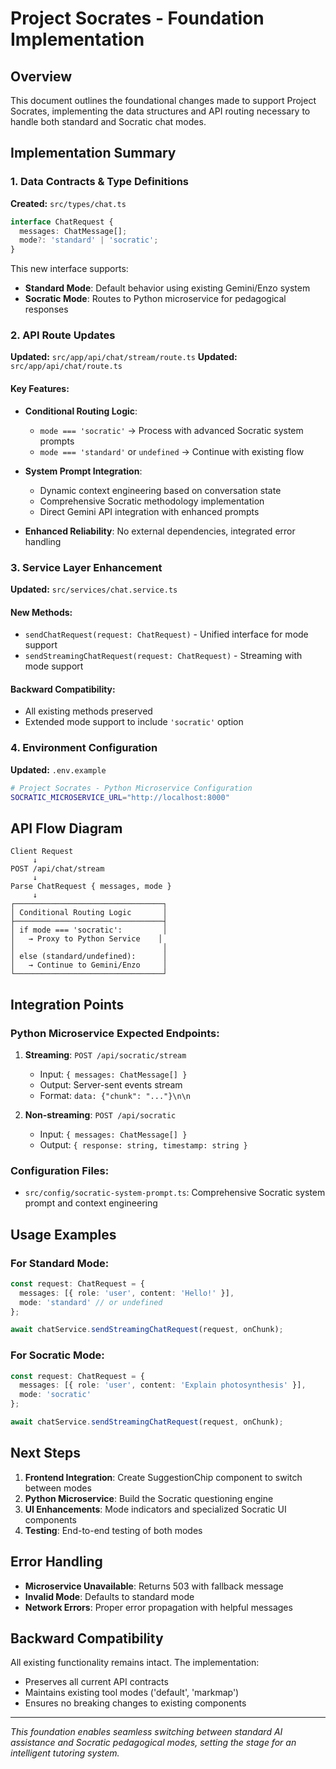 # Project Socrates - Foundation Implementation

## Overview

This document outlines the foundational changes made to support Project Socrates, implementing the data structures and API routing necessary to handle both standard and Socratic chat modes.

## Implementation Summary

### 1. Data Contracts & Type Definitions

**Created:** `src/types/chat.ts`

```typescript
interface ChatRequest {
  messages: ChatMessage[];
  mode?: 'standard' | 'socratic';
}
```

This new interface supports:
- **Standard Mode**: Default behavior using existing Gemini/Enzo system
- **Socratic Mode**: Routes to Python microservice for pedagogical responses

### 2. API Route Updates

**Updated:** `src/app/api/chat/stream/route.ts`
**Updated:** `src/app/api/chat/route.ts`

#### Key Features:
- **Conditional Routing Logic**: 
  - `mode === 'socratic'` → Process with advanced Socratic system prompts
  - `mode === 'standard'` or `undefined` → Continue with existing flow

- **System Prompt Integration**:
  - Dynamic context engineering based on conversation state
  - Comprehensive Socratic methodology implementation
  - Direct Gemini API integration with enhanced prompts

- **Enhanced Reliability**: No external dependencies, integrated error handling

### 3. Service Layer Enhancement

**Updated:** `src/services/chat.service.ts`

#### New Methods:
- `sendChatRequest(request: ChatRequest)` - Unified interface for mode support
- `sendStreamingChatRequest(request: ChatRequest)` - Streaming with mode support

#### Backward Compatibility:
- All existing methods preserved
- Extended mode support to include `'socratic'` option

### 4. Environment Configuration

**Updated:** `.env.example`

```bash
# Project Socrates - Python Microservice Configuration
SOCRATIC_MICROSERVICE_URL="http://localhost:8000"
```

## API Flow Diagram

```
Client Request
     ↓
POST /api/chat/stream
     ↓
Parse ChatRequest { messages, mode }
     ↓
┌─────────────────────────────────┐
│ Conditional Routing Logic       │
├─────────────────────────────────┤
│ if mode === 'socratic':         │
│   → Proxy to Python Service    │
│                                 │
│ else (standard/undefined):      │
│   → Continue to Gemini/Enzo     │
└─────────────────────────────────┘
```

## Integration Points

### Python Microservice Expected Endpoints:

1. **Streaming**: `POST /api/socratic/stream`
   - Input: `{ messages: ChatMessage[] }`
   - Output: Server-sent events stream
   - Format: `data: {"chunk": "..."}\n\n`

2. **Non-streaming**: `POST /api/socratic`
   - Input: `{ messages: ChatMessage[] }`
   - Output: `{ response: string, timestamp: string }`

### Configuration Files:
- `src/config/socratic-system-prompt.ts`: Comprehensive Socratic system prompt and context engineering

## Usage Examples

### For Standard Mode:
```typescript
const request: ChatRequest = {
  messages: [{ role: 'user', content: 'Hello!' }],
  mode: 'standard' // or undefined
};

await chatService.sendStreamingChatRequest(request, onChunk);
```

### For Socratic Mode:
```typescript
const request: ChatRequest = {
  messages: [{ role: 'user', content: 'Explain photosynthesis' }],
  mode: 'socratic'
};

await chatService.sendStreamingChatRequest(request, onChunk);
```

## Next Steps

1. **Frontend Integration**: Create SuggestionChip component to switch between modes
2. **Python Microservice**: Build the Socratic questioning engine
3. **UI Enhancements**: Mode indicators and specialized Socratic UI components
4. **Testing**: End-to-end testing of both modes

## Error Handling

- **Microservice Unavailable**: Returns 503 with fallback message
- **Invalid Mode**: Defaults to standard mode
- **Network Errors**: Proper error propagation with helpful messages

## Backward Compatibility

All existing functionality remains intact. The implementation:
- Preserves all current API contracts
- Maintains existing tool modes ('default', 'markmap')
- Ensures no breaking changes to existing components

---

*This foundation enables seamless switching between standard AI assistance and Socratic pedagogical modes, setting the stage for an intelligent tutoring system.*
